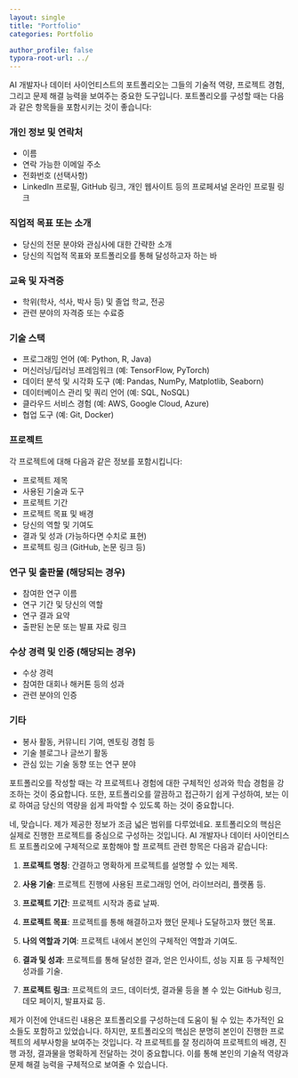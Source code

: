 ```yaml
---
layout: single
title: "Portfolio"
categories: Portfolio

author_profile: false
typora-root-url: ../
---
```

AI 개발자나 데이터 사이언티스트의 포트폴리오는 그들의 기술적 역량, 프로젝트 경험, 그리고 문제 해결 능력을 보여주는 중요한 도구입니다. 포트폴리오를 구성할 때는 다음과 같은 항목들을 포함시키는 것이 좋습니다:

### 개인 정보 및 연락처
- 이름
- 연락 가능한 이메일 주소
- 전화번호 (선택사항)
- LinkedIn 프로필, GitHub 링크, 개인 웹사이트 등의 프로페셔널 온라인 프로필 링크

### 직업적 목표 또는 소개
- 당신의 전문 분야와 관심사에 대한 간략한 소개
- 당신의 직업적 목표와 포트폴리오를 통해 달성하고자 하는 바

### 교육 및 자격증
- 학위(학사, 석사, 박사 등) 및 졸업 학교, 전공
- 관련 분야의 자격증 또는 수료증

### 기술 스택
- 프로그래밍 언어 (예: Python, R, Java)
- 머신러닝/딥러닝 프레임워크 (예: TensorFlow, PyTorch)
- 데이터 분석 및 시각화 도구 (예: Pandas, NumPy, Matplotlib, Seaborn)
- 데이터베이스 관리 및 쿼리 언어 (예: SQL, NoSQL)
- 클라우드 서비스 경험 (예: AWS, Google Cloud, Azure)
- 협업 도구 (예: Git, Docker)

### 프로젝트
각 프로젝트에 대해 다음과 같은 정보를 포함시킵니다:
- 프로젝트 제목
- 사용된 기술과 도구
- 프로젝트 기간
- 프로젝트 목표 및 배경
- 당신의 역할 및 기여도
- 결과 및 성과 (가능하다면 수치로 표현)
- 프로젝트 링크 (GitHub, 논문 링크 등)

### 연구 및 출판물 (해당되는 경우)
- 참여한 연구 이름
- 연구 기간 및 당신의 역할
- 연구 결과 요약
- 출판된 논문 또는 발표 자료 링크

### 수상 경력 및 인증 (해당되는 경우)
- 수상 경력
- 참여한 대회나 해커톤 등의 성과
- 관련 분야의 인증

### 기타
- 봉사 활동, 커뮤니티 기여, 멘토링 경험 등
- 기술 블로그나 글쓰기 활동
- 관심 있는 기술 동향 또는 연구 분야

포트폴리오를 작성할 때는 각 프로젝트나 경험에 대한 구체적인 성과와 학습 경험을 강조하는 것이 중요합니다. 또한, 포트폴리오를 깔끔하고 접근하기 쉽게 구성하여, 보는 이로 하여금 당신의 역량을 쉽게 파악할 수 있도록 하는 것이 중요합니다. 

네, 맞습니다. 제가 제공한 정보가 조금 넓은 범위를 다루었네요. 포트폴리오의 핵심은 실제로 진행한 프로젝트를 중심으로 구성하는 것입니다. AI 개발자나 데이터 사이언티스트 포트폴리오에 구체적으로 포함해야 할 프로젝트 관련 항목은 다음과 같습니다:

1. **프로젝트 명칭**: 간결하고 명확하게 프로젝트를 설명할 수 있는 제목.

2. **사용 기술**: 프로젝트 진행에 사용된 프로그래밍 언어, 라이브러리, 플랫폼 등.

3. **프로젝트 기간**: 프로젝트 시작과 종료 날짜.

4. **프로젝트 목표**: 프로젝트를 통해 해결하고자 했던 문제나 도달하고자 했던 목표.

5. **나의 역할과 기여**: 프로젝트 내에서 본인의 구체적인 역할과 기여도.

6. **결과 및 성과**: 프로젝트를 통해 달성한 결과, 얻은 인사이트, 성능 지표 등 구체적인 성과를 기술.

7. **프로젝트 링크**: 프로젝트의 코드, 데이터셋, 결과물 등을 볼 수 있는 GitHub 링크, 데모 페이지, 발표자료 등.

제가 이전에 안내드린 내용은 포트폴리오를 구성하는데 도움이 될 수 있는 추가적인 요소들도 포함하고 있었습니다. 하지만, 포트폴리오의 핵심은 분명히 본인이 진행한 프로젝트의 세부사항을 보여주는 것입니다. 각 프로젝트를 잘 정리하여 프로젝트의 배경, 진행 과정, 결과물을 명확하게 전달하는 것이 중요합니다. 이를 통해 본인의 기술적 역량과 문제 해결 능력을 구체적으로 보여줄 수 있습니다. 

